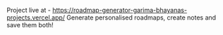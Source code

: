 Project live at - https://roadmap-generator-garima-bhayanas-projects.vercel.app/
Generate personalised roadmaps, create notes and save them both!
